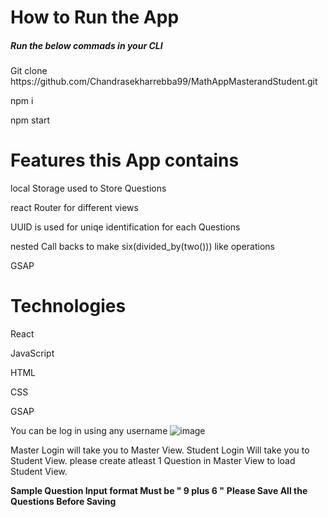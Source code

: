 
<h1>How to Run the App</h1>
<h5>Run the below commads in your CLI</h5>
<p>Git clone https://github.com/Chandrasekharrebba99/MathAppMasterandStudent.git </p>
<p>npm i </p>
<p>npm start</p>

<h1>Features this App contains</h1>
<p>local Storage used to Store Questions</p>
<p>react Router for different views</p>
<p>UUID is used for uniqe identification for each Questions</p>
<p>nested Call backs to make six(divided_by(two())) like operations </p>
<p>GSAP</p>

<h1>Technologies</h1>
<p>React</p>
<p>JavaScript</p>
<p>HTML</p>
<p>CSS</p>
<p>GSAP</p>

You can be log in using any username
![image](https://user-images.githubusercontent.com/107473952/224496493-81a154ee-1099-4670-974a-471fa927d55c.png)

Master Login will take you to Master View. Student Login Will take you to Student View. 
please create atleast 1 Question in Master View to load Student View.

<Strong>Sample Question Input format Must be  " 9 plus 6 "</Strong>
<Strong>Please Save All the Questions Before Saving</Strog>

